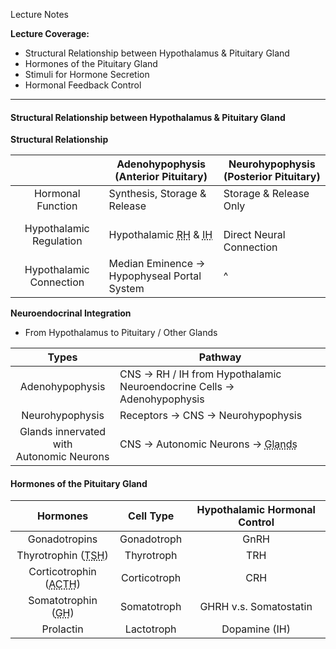 Lecture Notes

**Lecture Coverage:**
- Structural Relationship between Hypothalamus & Pituitary Gland
- Hormones of the Pituitary Gland
- Stimuli for Hormone Secretion
- Hormonal Feedback Control

---
#### **Structural Relationship between Hypothalamus & Pituitary Gland**
**Structural Relationship**

|                         | Adenohypophysis<br>(Anterior Pituitary)                                                               | Neurohypophysis<br>(Posterior Pituitary) |
| :---------------------: | ----------------------------------------------------------------------------------------------------- | ---------------------------------------- |
|    Hormonal Function    | Synthesis, Storage & Release                                                                          | Storage & Release Only                   |
| Hypothalamic Regulation | Hypothalamic <abbr Title="Releasing Hormones">RH</abbr> & <abbr Title="Inhibiting Hormones">IH</abbr> | <br>Direct Neural Connection             |
| Hypothalamic Connection | Median Eminence → <br>Hypophyseal Portal System                                                       | ^                                        |

**Neuroendocrinal Integration**
- From Hypothalamus to Pituitary / Other Glands

|                    Types                    | Pathway                                                                                   |
| :-----------------------------------------: | ----------------------------------------------------------------------------------------- |
|               Adenohypophysis               | CNS → RH / IH from Hypothalamic Neuroendocrine Cells → Adenohypophysis                    |
|               Neurohypophysis               | Receptors → CNS → Neurohypophysis                                                         |
| Glands innervated with<br>Autonomic Neurons | CNS → Autonomic Neurons → <abbr Title="e.g. Adrenal Medulla / Pineal Gland">Glands</abbr> |

#### **Hormones of the Pituitary Gland**

|                                Hormones                                |  Cell Type   | Hypothalamic Hormonal Control |
| :--------------------------------------------------------------------: | :----------: | :---------------------------: |
|                             Gonadotropins                              | Gonadotroph  |             GnRH              |
|  Thyrotrophin (<abbr Title="Thyroid Stimulating Hormone">TSH</abbr>)   |  Thyrotroph  |              TRH              |
| Corticotrophin (<abbr Title="Adenocorticotrophic Hormone">ACTH</abbr>) | Corticotroph |              CRH              |
|         Somatotrophin (<abbr Title="Growth Hormone">GH</abbr>)         | Somatotroph  |    GHRH v.s. Somatostatin     |
|                               Prolactin                                |  Lactotroph  |         Dopamine (IH)         |
